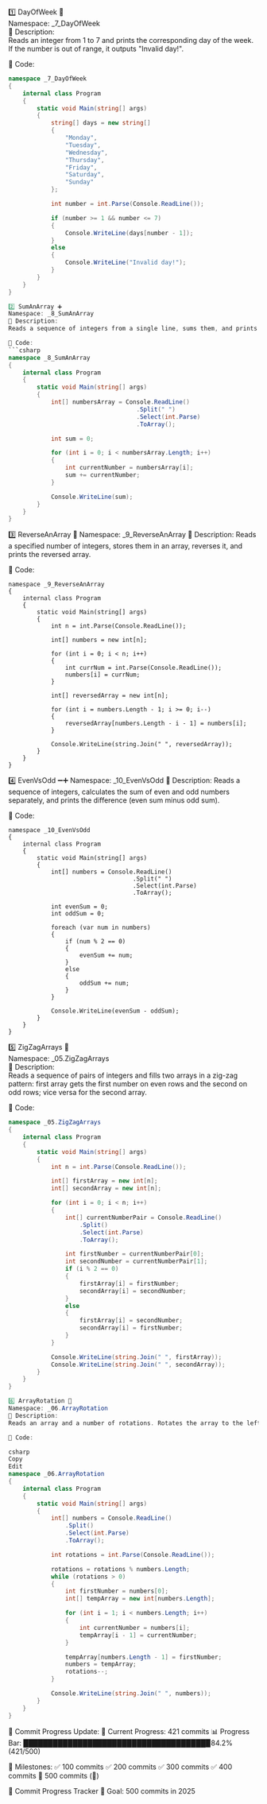 1️⃣ DayOfWeek 📆  
Namespace: _7_DayOfWeek  
📌 Description:  
Reads an integer from 1 to 7 and prints the corresponding day of the week. If the number is out of range, it outputs "Invalid day!".

📝 Code:
```csharp
namespace _7_DayOfWeek
{
    internal class Program
    {
        static void Main(string[] args)
        {
            string[] days = new string[]
            {
                "Monday",
                "Tuesday",
                "Wednesday",
                "Thursday",
                "Friday",
                "Saturday",
                "Sunday"
            };

            int number = int.Parse(Console.ReadLine());

            if (number >= 1 && number <= 7)
            {
                Console.WriteLine(days[number - 1]);
            }
            else
            {
                Console.WriteLine("Invalid day!");
            }
        }
    }
}

2️⃣ SumAnArray ➕  
Namespace: _8_SumAnArray  
📌 Description:  
Reads a sequence of integers from a single line, sums them, and prints the result.

📝 Code:
```csharp
namespace _8_SumAnArray
{
    internal class Program
    {
        static void Main(string[] args)
        {
            int[] numbersArray = Console.ReadLine()
                                    .Split(" ")
                                    .Select(int.Parse)
                                    .ToArray();        

            int sum = 0;

            for (int i = 0; i < numbersArray.Length; i++)
            {
                int currentNumber = numbersArray[i];
                sum += currentNumber;
            }

            Console.WriteLine(sum);
        }
    }
}
```
3️⃣ ReverseAnArray 🔄
Namespace: _9_ReverseAnArray
📌 Description:
Reads a specified number of integers, stores them in an array, reverses it, and prints the reversed array.

📝 Code:
```
namespace _9_ReverseAnArray
{
    internal class Program
    {
        static void Main(string[] args)
        {
            int n = int.Parse(Console.ReadLine());

            int[] numbers = new int[n];

            for (int i = 0; i < n; i++)
            {
                int currNum = int.Parse(Console.ReadLine());
                numbers[i] = currNum;
            }

            int[] reversedArray = new int[n];

            for (int i = numbers.Length - 1; i >= 0; i--)
            {
                reversedArray[numbers.Length - i - 1] = numbers[i];
            }

            Console.WriteLine(string.Join(" ", reversedArray));
        }
    }
}

```
4️⃣ EvenVsOdd ➖➕
Namespace: _10_EvenVsOdd
📌 Description:
Reads a sequence of integers, calculates the sum of even and odd numbers separately, and prints the difference (even sum minus odd sum).

📝 Code:
```
namespace _10_EvenVsOdd
{
    internal class Program
    {
        static void Main(string[] args)
        {
            int[] numbers = Console.ReadLine()
                                   .Split(" ")
                                   .Select(int.Parse)
                                   .ToArray();

            int evenSum = 0;
            int oddSum = 0;

            foreach (var num in numbers)
            {
                if (num % 2 == 0)
                {
                    evenSum += num;
                }
                else
                {
                    oddSum += num;
                }
            }

            Console.WriteLine(evenSum - oddSum);
        }
    }
}
```
5️⃣ ZigZagArrays 🔀  
Namespace: _05.ZigZagArrays  
📌 Description:  
Reads a sequence of pairs of integers and fills two arrays in a zig-zag pattern: first array gets the first number on even rows and the second on odd rows; vice versa for the second array.

📝 Code:
```csharp
namespace _05.ZigZagArrays
{
    internal class Program
    {
        static void Main(string[] args)
        {
            int n = int.Parse(Console.ReadLine());

            int[] firstArray = new int[n];
            int[] secondArray = new int[n];

            for (int i = 0; i < n; i++)
            {
                int[] currentNumberPair = Console.ReadLine()
                    .Split()
                    .Select(int.Parse)
                    .ToArray();

                int firstNumber = currentNumberPair[0];
                int secondNumber = currentNumberPair[1];
                if (i % 2 == 0)
                {
                    firstArray[i] = firstNumber;
                    secondArray[i] = secondNumber;
                }
                else
                {
                    firstArray[i] = secondNumber;
                    secondArray[i] = firstNumber;
                }
            }

            Console.WriteLine(string.Join(" ", firstArray));
            Console.WriteLine(string.Join(" ", secondArray));
        }
    }
}

6️⃣ ArrayRotation 🔁
Namespace: _06.ArrayRotation
📌 Description:
Reads an array and a number of rotations. Rotates the array to the left that many times and prints the result.

📝 Code:

csharp
Copy
Edit
namespace _06.ArrayRotation
{
    internal class Program
    {
        static void Main(string[] args)
        {
            int[] numbers = Console.ReadLine()
                .Split()
                .Select(int.Parse)
                .ToArray();

            int rotations = int.Parse(Console.ReadLine());

            rotations = rotations % numbers.Length;
            while (rotations > 0)
            {
                int firstNumber = numbers[0];
                int[] tempArray = new int[numbers.Length];

                for (int i = 1; i < numbers.Length; i++)
                {
                    int currentNumber = numbers[i];
                    tempArray[i - 1] = currentNumber;
                }

                tempArray[numbers.Length - 1] = firstNumber;
                numbers = tempArray;
                rotations--;
            }

            Console.WriteLine(string.Join(" ", numbers));
        }
    }
}

```
📅 Commit Progress Update:
📅 Current Progress: 421 commits
📊 Progress Bar:
█████████████████████████████████████▉84.2% (421/500)

📌 Milestones:
✅ 100 commits
✅ 200 commits
✅ 300 commits
✅ 400 commits
🔲 500 commits (🎉)

🎯 Commit Progress Tracker
🚀 Goal: 500 commits in 2025
